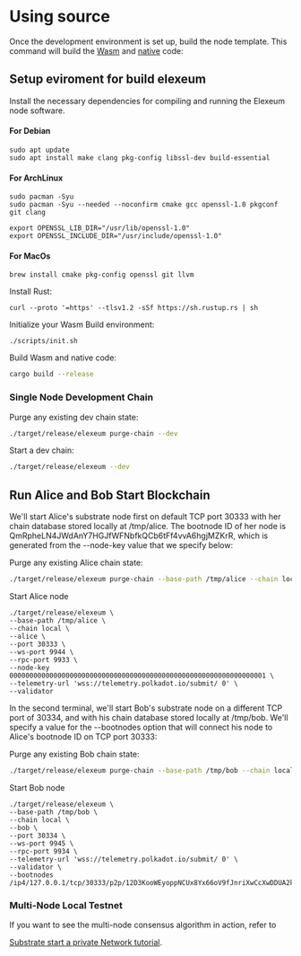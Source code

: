 # Using source
Once the development environment is set up, build the node template. This command will build the [Wasm](https://substrate.dev/docs/en/knowledgebase/advanced/executor#wasm-execution) and [native](https://substrate.dev/docs/en/knowledgebase/advanced/executor#native-execution) code:

## Setup eviroment for build elexeum
Install the necessary dependencies for compiling and running the Elexeum node software.
#### For Debian
```
sudo apt update
sudo apt install make clang pkg-config libssl-dev build-essential
```

#### For ArchLinux
```
sudo pacman -Syu
sudo pacman -Syu --needed --noconfirm cmake gcc openssl-1.0 pkgconf git clang

export OPENSSL_LIB_DIR="/usr/lib/openssl-1.0"
export OPENSSL_INCLUDE_DIR="/usr/include/openssl-1.0"
```

#### For MacOs
```
brew install cmake pkg-config openssl git llvm
```

Install Rust:

```
curl --proto '=https' --tlsv1.2 -sSf https://sh.rustup.rs | sh
```

Initialize your Wasm Build environment:
```
./scripts/init.sh
```

Build Wasm and native code:
```bash
cargo build --release
```

### Single Node Development Chain
Purge any existing dev chain state:

```bash
./target/release/elexeum purge-chain --dev
```

Start a dev chain:
```bash
./target/release/elexeum --dev
```

## Run Alice and Bob Start Blockchain

We'll start Alice's substrate node first on default TCP port 30333 with her chain database stored locally at /tmp/alice. The bootnode ID of her node is QmRpheLN4JWdAnY7HGJfWFNbfkQCb6tFf4vvA6hgjMZKrR, which is generated from the --node-key value that we specify below:

Purge any existing Alice chain state:

```bash
./target/release/elexeum purge-chain --base-path /tmp/alice --chain local
```

Start Alice node
```
./target/release/elexeum \
--base-path /tmp/alice \
--chain local \
--alice \
--port 30333 \
--ws-port 9944 \
--rpc-port 9933 \
--node-key 0000000000000000000000000000000000000000000000000000000000000001 \
--telemetry-url 'wss://telemetry.polkadot.io/submit/ 0' \
--validator
```

In the second terminal, we'll start Bob's substrate node on a different TCP port of 30334, and with his chain database stored locally at /tmp/bob. We'll specify a value for the --bootnodes option that will connect his node to Alice's bootnode ID on TCP port 30333:

Purge any existing Bob chain state:

```bash
./target/release/elexeum purge-chain --base-path /tmp/bob --chain local
```

Start Bob node
```
./target/release/elexeum \
--base-path /tmp/bob \
--chain local \
--bob \
--port 30334 \
--ws-port 9945 \
--rpc-port 9934 \
--telemetry-url 'wss://telemetry.polkadot.io/submit/ 0' \
--validator \
--bootnodes /ip4/127.0.0.1/tcp/30333/p2p/12D3KooWEyoppNCUx8Yx66oV9fJnriXwCcXwDDUA2kj6vnc6iDEp
```
### Multi-Node Local Testnet

If you want to see the multi-node consensus algorithm in action, refer to

[Substrate start a private Network tutorial](https://substrate.dev/docs/en/tutorials/start-a-private-network/).